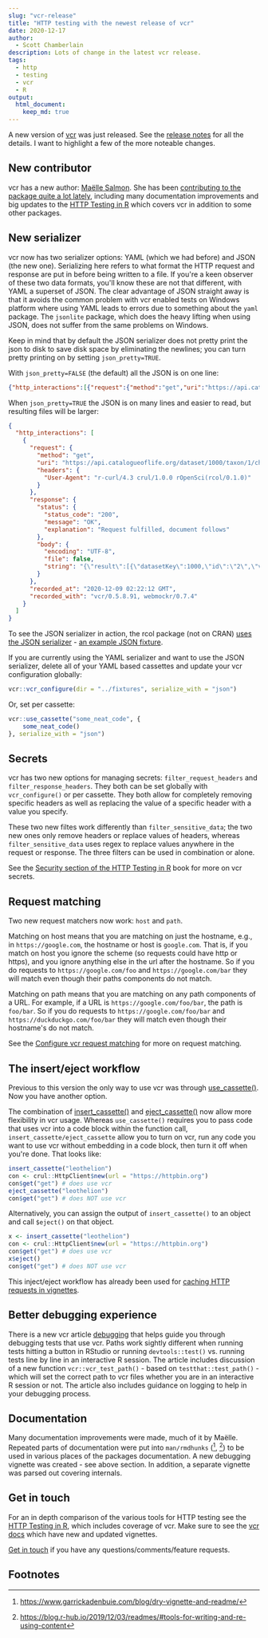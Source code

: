 ```yaml
---
slug: "vcr-release"
title: "HTTP testing with the newest release of vcr"
date: 2020-12-17
author:
  - Scott Chamberlain
description: Lots of change in the latest vcr release.
tags:
  - http
  - testing
  - vcr
  - R
output: 
  html_document:
    keep_md: true
---
```


A new version of [vcr][] was just released. See the [release notes](https://github.com/ropensci/vcr/releases/tag/v0.6.0) for all the details. I want to highlight a few of the more noteable changes. 

## New contributor

vcr has a new author: [Maëlle Salmon](https://ropensci.org/author/ma%C3%ABlle-salmon/). She has been [contributing to the package quite a lot lately](https://github.com/ropensci/vcr/graphs/contributors), including many documentation improvements and big updates to the [HTTP Testing in R][book] which covers vcr in addition to some other packages.

## New serializer

vcr now has two serializer options: YAML (which we had before) and JSON (the new one). Serializing here refers to what format the HTTP request and response are put in before being written to a file. If you're a keen observer of these two data formats, you'll know these are not that different, with YAML a superset of JSON. The clear advantage of JSON straight away is that it avoids the common problem with vcr enabled tests on Windows platform where using YAML leads to errors due to something about the `yaml` package. The `jsonlite` package, which does the heavy lifting when using JSON, does not suffer from the same problems on Windows.

Keep in mind that by default the JSON serializer does not pretty print the json to disk to save disk space by eliminating the newlines; you can turn pretty printing on by setting `json_pretty=TRUE`.

With `json_pretty=FALSE` (the default) all the JSON is on one line:

```json
{"http_interactions":[{"request":{"method":"get","uri":"https://api.catalogueoflife.org/dataset/1000/taxon/1/children","headers":{"User-Agent":"r-curl/4.3 crul/1.0.0 rOpenSci(rcol/0.1.0)"}},"response":{"status":{"status_code":"200","message":"OK","explanation":"Request fulfilled, document follows"},"body":{"encoding":"UTF-8","file":false,"string":"{\"result\":[{\"datasetKey\":1000,\"id\":\"2\",\"verbatimKey\":856}"}},"recorded_at":"2020-12-09 02:22:12 GMT","recorded_with":"vcr/0.5.8.91, webmockr/0.7.4"}]}
```

When `json_pretty=TRUE` the JSON is on many lines and easier to read, but resulting files will be larger:

```json
{
  "http_interactions": [
    {
      "request": {
        "method": "get",
        "uri": "https://api.catalogueoflife.org/dataset/1000/taxon/1/children",
        "headers": {
          "User-Agent": "r-curl/4.3 crul/1.0.0 rOpenSci(rcol/0.1.0)"
        }
      },
      "response": {
        "status": {
          "status_code": "200",
          "message": "OK",
          "explanation": "Request fulfilled, document follows"
        },
        "body": {
          "encoding": "UTF-8",
          "file": false,
          "string": "{\"result\":[{\"datasetKey\":1000,\"id\":\"2\",\"verbatimKey\":856}"
        }
      },
      "recorded_at": "2020-12-09 02:22:12 GMT",
      "recorded_with": "vcr/0.5.8.91, webmockr/0.7.4"
    }
  ]
}
```

To see the JSON serializer in action, the rcol package (not on CRAN) [uses the JSON serializer](https://github.com/ropensci/rcol/blob/master/tests/testthat/helper-rcol.R#L2) - [an example JSON fixture](https://github.com/ropensci/rcol/blob/master/tests/fixtures/cp_children.json).

If you are currently using the YAML serializer and want to use the JSON serializer, delete all of your YAML based cassettes and update your vcr configuration globally:

```r
vcr::vcr_configure(dir = "../fixtures", serialize_with = "json")
```

Or, set per cassette:

```r
vcr::use_cassette("some_neat_code", {
    some_neat_code()
}, serialize_with = "json")
```

## Secrets

vcr has two new options for managing secrets: `filter_request_headers` and `filter_response_headers`. They both can be set globally with `vcr_configure()` or per cassette. They both allow for completely removing specific headers as well as replacing the value of a specific header with a value you specify.

These two new filtes work differently than `filter_sensitive_data`; the two new ones only remove headers or replace values of headers, whereas `filter_sensitive_data` uses regex to replace values anywhere in the request or response. The three filters can be used in combination or alone.

See the [Security section of the HTTP Testing in R](https://books.ropensci.org/http-testing/vcr-security.html) book for more on vcr secrets.

## Request matching

Two new request matchers now work: `host` and `path`.

Matching on host means that you are matching on just the hostname, e.g., in `https://google.com`, the hostname or host is `google.com`. That is, if you match on host you ignore the scheme (so requests could have http or https), and you ignore anything else in the url after the hostname. So if you do requests to `https://google.com/foo` and `https://google.com/bar` they will match even though their paths components do not match.

Matching on path means that you are matching on any path components of a URL. For example, if a URL is `https://google.com/foo/bar`, the path is `foo/bar`. So if you do requests to `https://google.com/foo/bar` and `https://duckduckgo.com/foo/bar` they will match even though their hostname's do not match.

See the [Configure vcr request matching](https://docs.ropensci.org/vcr/articles/request_matching) for more on request matching.

## The insert/eject workflow

Previous to this version the only way to use vcr was through [use_cassette()](https://docs.ropensci.org/vcr/reference/use_cassette). Now you have another option. 

The combination of [insert_cassette()](https://docs.ropensci.org/vcr/reference/insert_cassette) and [eject_cassette()](https://docs.ropensci.org/vcr/reference/eject_cassette) now allow more flexibility in vcr usage. Whereas `use_cassette()` requires you to pass code that uses vcr into a code block within the function call, `insert_cassette/eject_cassette` allow you to turn on vcr, run any code you want to use vcr without embedding in a code block, then turn it off when you're done. That looks like:

```r
insert_cassette("leothelion")
con <- crul::HttpClient$new(url = "https://httpbin.org")
con$get("get") # does use vcr
eject_cassette("leothelion")
con$get("get") # does NOT use vcr
```

Alternatively, you can assign the output of `insert_cassette()` to an object and call `$eject()` on that object.

```r
x <- insert_cassette("leothelion")
con <- crul::HttpClient$new(url = "https://httpbin.org")
con$get("get") # does use vcr
x$eject()
con$get("get") # does NOT use vcr
```

This inject/eject workflow has already been used for [caching HTTP requests in vignettes](https://github.com/ropensci/vcr/issues/150).

## Better debugging experience

There is a new vcr article [debugging](https://docs.ropensci.org/vcr/articles/debugging) that helps guide you through debugging tests that use vcr. Paths work sightly different when running tests hitting a button in RStudio or running `devtools::test()` vs. running tests line by line in an interactive R session. The article includes discussion of a new function `vcr::vcr_test_path()` - based on `testthat::test_path()` - which will set the correct path to vcr files whether you are in an interactive R session or not. The article also includes guidance on logging to help in your debugging process.

## Documentation

Many documentation improvements were made, much of it by Maëlle. Repeated parts of documentation were put into `man/rmdhunks` ([^1], [^2]) to be used in various places of the packages documentation. A new debugging vignette was created - see above section. In addition, a separate vignette was parsed out covering internals.

## Get in touch

For an in depth comparison of the various tools for HTTP testing see the [HTTP Testing in R][book], which includes coverage of vcr. Make sure to see the [vcr docs][vcrdocs] which have new and updated vignettes.

[Get in touch](https://github.com/ropensci/vcr/issues/) if you have any questions/comments/feature requests.

## Footnotes

[^1]: https://www.garrickadenbuie.com/blog/dry-vignette-and-readme/
[^2]: https://blog.r-hub.io/2019/12/03/readmes/#tools-for-writing-and-re-using-content


[vcr]: https://github.com/ropensci/vcr/
[vcrdocs]: https://docs.ropensci.org/vcr/
[book]: https://books.ropensci.org/http-testing/
